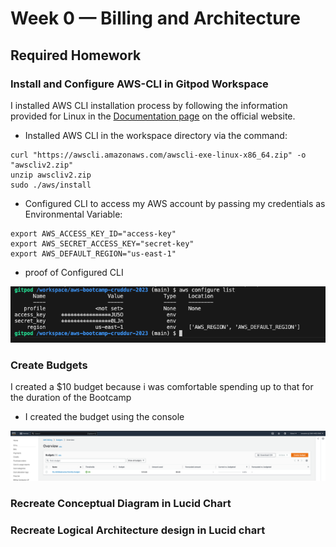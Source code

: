 # Week 0 — Billing and Architecture

## Required Homework

### Install and Configure AWS-CLI in Gitpod Workspace
I installed AWS CLI installation process by following the information provided for Linux in the [Documentation page](https://docs.aws.amazon.com/cli/latest/userguide/getting-started-install.html) on the official website.
- Installed AWS CLI in the workspace directory via the command:
```
curl "https://awscli.amazonaws.com/awscli-exe-linux-x86_64.zip" -o "awscliv2.zip"
unzip awscliv2.zip
sudo ./aws/install
```

- Configured CLI to access my AWS account by passing my credentials as Environmental Variable:
```
export AWS_ACCESS_KEY_ID="access-key"
export AWS_SECRET_ACCESS_KEY="secret-key"
export AWS_DEFAULT_REGION="us-east-1"
```
- proof of Configured CLI

![Configured AWS_CLI](https://github.com/WinnerOlapade/aws-bootcamp-cruddur-2023/blob/main/journal/assets/configured%20AWS_CLI%20with%20credentials.png)


### Create Budgets
I created a $10 budget because i was comfortable spending up to that for the duration of the Bootcamp
- I created the budget using the console

![Budget proof](https://github.com/WinnerOlapade/aws-bootcamp-cruddur-2023/blob/main/journal/assets/Budgets.png)

### Recreate Conceptual Diagram in Lucid Chart

### Recreate Logical Architecture design in Lucid chart
